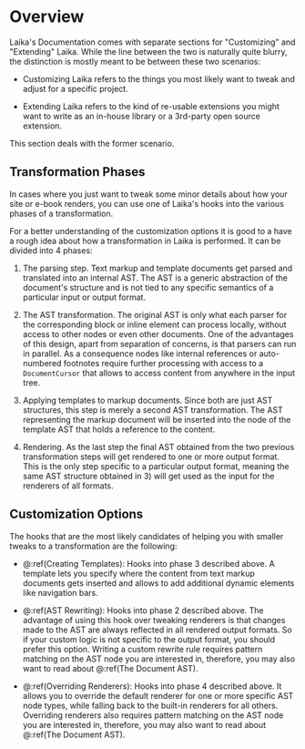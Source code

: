 
Overview
========

Laika's Documentation comes with separate sections for "Customizing" and "Extending" Laika.
While the line between the two is naturally quite blurry, 
the distinction is mostly meant to be between these two scenarios:

* Customizing Laika refers to the things you most likely want to tweak and adjust for a specific project.
  
* Extending Laika refers to the kind of re-usable extensions you might want to write as an in-house
  library or a 3rd-party open source extension.
  
This section deals with the former scenario.


Transformation Phases
---------------------

In cases where you just want to tweak some minor details about how your site or e-book renders, 
you can use one of Laika's hooks into the various phases of a transformation.

For a better understanding of the customization options it is good to a have a rough idea about how
a transformation in Laika is performed. It can be divided into 4 phases:

1) The parsing step. Text markup and template documents get parsed and translated into an internal AST.
   The AST is a generic abstraction of the document's structure and is not tied to any specific semantics
   of a particular input or output format.
   
2) The AST transformation. The original AST is only what each parser for the corresponding block or inline
   element can process locally, without access to other nodes or even other documents. 
   One of the advantages of this design, apart from separation of concerns, is that parsers can run in parallel.
   As a consequence nodes like internal references or auto-numbered footnotes require further processing with access to
   a `DocumentCursor` that allows to access content from anywhere in the input tree.

3) Applying templates to markup documents. 
   Since both are just AST structures, this step is merely a second AST transformation.
   The AST representing the markup document will be inserted into the node of the template AST that holds
   a reference to the content.
   
4) Rendering. As the last step the final AST obtained from the two previous transformation steps will get rendered
   to one or more output format. 
   This is the only step specific to a particular output format, meaning the same AST structure obtained in 3) will
   get used as the input for the renderers of all formats.


Customization Options
---------------------

The hooks that are the most likely candidates of helping you with smaller tweaks to a transformation are the
following:

* @:ref(Creating Templates): Hooks into phase 3 described above. 
  A template lets you specify where the content from text markup documents gets inserted
  and allows to add additional dynamic elements like navigation bars. 

* @:ref(AST Rewriting): Hooks into phase 2 described above.
  The advantage of using this hook over tweaking renderers is that changes made to the AST are always
  reflected in all rendered output formats. 
  So if your custom logic is not specific to the output format, you should prefer this option.
  Writing a custom rewrite rule requires pattern matching on the AST node you are interested in,
  therefore, you may also want to read about @:ref(The Document AST).
  
* @:ref(Overriding Renderers): Hooks into phase 4 described above.
  It allows you to override the default renderer for one or more specific AST node types, 
  while falling back to the built-in renderers for all others.
  Overriding renderers also requires pattern matching on the AST node you are interested in,
  therefore, you may also want to read about @:ref(The Document AST).
